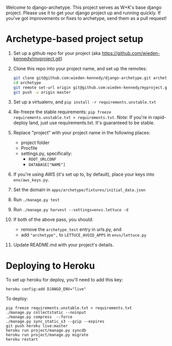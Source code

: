 Welcome to django-archetype.  This project serves as W+K's base django project.  Please use it to get your django project up and running quickly. If you've got improvements or fixes to archetype, send them as a pull request!


Archetype-based project setup
=============================

1. Set up a github repo for your project (aka https://github.com/wieden-kennedy/myproject.git)
1. Clone this repo into your project name, and set up the remotes:
    
    ```bash
    git clone git@github.com:wieden-kennedy/django-archetype.git archetype
    cd archetype
    git remote set-url origin git@github.com:wieden-kennedy/myproject.git
    git push -u origin master
    ```

1. Set up a virtualenv, and `pip install -r requirements.unstable.txt`
1. Re-freeze the stable requirements: `pip freeze requirements.unstable.txt > requirements.txt`.  *Note*: If you're in rapid-deploy land, just use requirements.txt. It's guaranteed to be stable.
1. Replace "project" with your project name in the following places:
    * project folder
    * Procfile
    * settings.py, specifically:
        * `ROOT_URLCONF`
        * `DATABASE["NAME"]`

1.  If you're using AWS (it's set up to, by default), place your keys into `env/aws_keys.py`.
1.  Set the domain in `apps/archetype/fixtures/initial_data.json`
1.  Run `./manage.py test`
1.  Run `./manage.py harvest --settings=envs.lettuce -d`
1.  If both of the above pass, you should:
    * remove the `archetype_test` entry in urls.py, and 
    * add `"archetype",` to `LETTUCE_AVOID_APPS` in `envs/lettuce.py`

1.  Update README.md with your project's details.


Deploying to Heroku
===================

To set up heroku for deploy, you'll need to add this key:

```
heroku config:add DJANGO_ENV="live"
```

To deploy:

```
pip freeze requirements.unstable.txt > requirements.txt
./manage.py collectstatic --noinput
./manage.py compress  --force
./manage.py sync_static_s3 --gzip --expires
git push heroku live:master
heroku run project/manage.py syncdb
heroku run project/manage.py migrate
heroku restart
```
